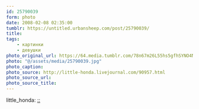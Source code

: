 ```yaml
---
id: 25790039
form: photo
date: 2008-02-08 02:35:00
tumblr: https://untitled.urbansheep.com/post/25790039/
title:
tags:
    - картинки
    - девушки
photo_original_url: https://64.media.tumblr.com/78n67m26L55hs5gfhSYNO4Ni_1280.jpg
photo: "@/assets/media/25790039.jpg"
photo_caption:
photo_source: http://little-honda.livejournal.com/90957.html
photo_source_url:
photo_source_title:
---
```


<p>little_honda: <a href="http://little-honda.livejournal.com/90957.html">::</a></p>
